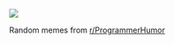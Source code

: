 ![](https://preview.redd.it/dzkrtcl84o6f1.png?width=320&crop=smart&auto=webp&s=f9959cf4d308ec75d51d20a9769d68068752c21d)

 Random memes from [r/ProgrammerHumor](https://www.reddit.com/r/ProgrammerHumor/)
